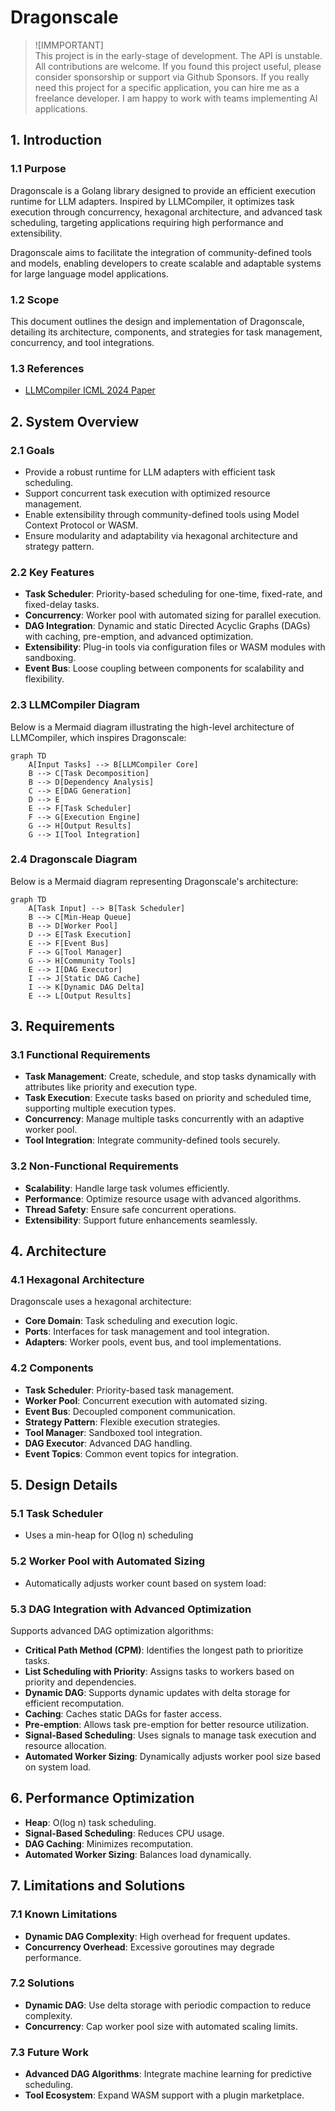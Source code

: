 # Dragonscale

> ![IMMPORTANT]\
> This project is in the early-stage of development. The API is unstable. All contributions are welcome.
> If you found this project useful, please consider sponsorship or support via Github Sponsors.
> If you really need this project for a specific application, you can hire me as a freelance developer. I am happy to work with teams implementing AI applications.

## 1. Introduction

### 1.1 Purpose

Dragonscale is a Golang library designed to provide an efficient execution runtime for LLM adapters. Inspired by LLMCompiler, it optimizes task execution through concurrency, hexagonal architecture, and advanced task scheduling, targeting applications requiring high performance and extensibility.

Dragonscale aims to facilitate the integration of community-defined tools and models, enabling developers to create scalable and adaptable systems for large language model applications.

### 1.2 Scope

This document outlines the design and implementation of Dragonscale, detailing its architecture, components, and strategies for task management, concurrency, and tool integrations.

### 1.3 References

- [LLMCompiler ICML 2024 Paper](https://arxiv.org/abs/2312.04511)

## 2. System Overview

### 2.1 Goals

- Provide a robust runtime for LLM adapters with efficient task scheduling.
- Support concurrent task execution with optimized resource management.
- Enable extensibility through community-defined tools using Model Context Protocol or WASM.
- Ensure modularity and adaptability via hexagonal architecture and strategy pattern.

### 2.2 Key Features

- **Task Scheduler**: Priority-based scheduling for one-time, fixed-rate, and fixed-delay tasks.
- **Concurrency**: Worker pool with automated sizing for parallel execution.
- **DAG Integration**: Dynamic and static Directed Acyclic Graphs (DAGs) with caching, pre-emption, and advanced optimization.
- **Extensibility**: Plug-in tools via configuration files or WASM modules with sandboxing.
- **Event Bus**: Loose coupling between components for scalability and flexibility.

### 2.3 LLMCompiler Diagram

Below is a Mermaid diagram illustrating the high-level architecture of LLMCompiler, which inspires Dragonscale:

```mermaid
graph TD
    A[Input Tasks] --> B[LLMCompiler Core]
    B --> C[Task Decomposition]
    B --> D[Dependency Analysis]
    C --> E[DAG Generation]
    D --> E
    E --> F[Task Scheduler]
    F --> G[Execution Engine]
    G --> H[Output Results]
    G --> I[Tool Integration]
```

### 2.4 Dragonscale Diagram

Below is a Mermaid diagram representing Dragonscale's architecture:

```mermaid
graph TD
    A[Task Input] --> B[Task Scheduler]
    B --> C[Min-Heap Queue]
    B --> D[Worker Pool]
    D --> E[Task Execution]
    E --> F[Event Bus]
    F --> G[Tool Manager]
    G --> H[Community Tools]
    E --> I[DAG Executor]
    I --> J[Static DAG Cache]
    I --> K[Dynamic DAG Delta]
    E --> L[Output Results]
```

## 3. Requirements

### 3.1 Functional Requirements

- **Task Management**: Create, schedule, and stop tasks dynamically with attributes like priority and execution type.
- **Task Execution**: Execute tasks based on priority and scheduled time, supporting multiple execution types.
- **Concurrency**: Manage multiple tasks concurrently with an adaptive worker pool.
- **Tool Integration**: Integrate community-defined tools securely.

### 3.2 Non-Functional Requirements

- **Scalability**: Handle large task volumes efficiently.
- **Performance**: Optimize resource usage with advanced algorithms.
- **Thread Safety**: Ensure safe concurrent operations.
- **Extensibility**: Support future enhancements seamlessly.

## 4. Architecture

### 4.1 Hexagonal Architecture

Dragonscale uses a hexagonal architecture:

- **Core Domain**: Task scheduling and execution logic.
- **Ports**: Interfaces for task management and tool integration.
- **Adapters**: Worker pools, event bus, and tool implementations.

### 4.2 Components

- **Task Scheduler**: Priority-based task management.
- **Worker Pool**: Concurrent execution with automated sizing.
- **Event Bus**: Decoupled component communication.
- **Strategy Pattern**: Flexible execution strategies.
- **Tool Manager**: Sandboxed tool integration.
- **DAG Executor**: Advanced DAG handling.
- **Event Topics**: Common event topics for integration.

## 5. Design Details

### 5.1 Task Scheduler

- Uses a min-heap for O(log n) scheduling

### 5.2 Worker Pool with Automated Sizing

- Automatically adjusts worker count based on system load:

### 5.3 DAG Integration with Advanced Optimization

Supports advanced DAG optimization algorithms:

- **Critical Path Method (CPM)**: Identifies the longest path to prioritize tasks.
- **List Scheduling with Priority**: Assigns tasks to workers based on priority and dependencies.
- **Dynamic DAG**: Supports dynamic updates with delta storage for efficient recomputation.
- **Caching**: Caches static DAGs for faster access.
- **Pre-emption**: Allows task pre-emption for better resource utilization.
- **Signal-Based Scheduling**: Uses signals to manage task execution and resource allocation.
- **Automated Worker Sizing**: Dynamically adjusts worker pool size based on system load.

## 6. Performance Optimization

- **Heap**: O(log n) task scheduling.
- **Signal-Based Scheduling**: Reduces CPU usage.
- **DAG Caching**: Minimizes recomputation.
- **Automated Worker Sizing**: Balances load dynamically.

## 7. Limitations and Solutions

### 7.1 Known Limitations

- **Dynamic DAG Complexity**: High overhead for frequent updates.
- **Concurrency Overhead**: Excessive goroutines may degrade performance.

### 7.2 Solutions

- **Dynamic DAG**: Use delta storage with periodic compaction to reduce complexity.
- **Concurrency**: Cap worker pool size with automated scaling limits.

### 7.3 Future Work

- **Advanced DAG Algorithms**: Integrate machine learning for predictive scheduling.
- **Tool Ecosystem**: Expand WASM support with a plugin marketplace.

